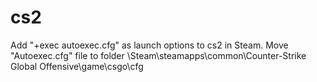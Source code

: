 # cs2
Add "+exec autoexec.cfg" as launch options to cs2 in Steam. 
Move "Autoexec.cfg" file to folder \Steam\steamapps\common\Counter-Strike Global Offensive\game\csgo\cfg
